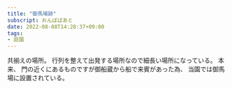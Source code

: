 ```yaml
---
title: "御馬場跡"
subscript: おんばばあと
date: 2022-08-08T14:28:37+09:00
tags:
- 庭園
---
```


共揃えの場所。
行列を整えて出発する場所なので細長い場所になっている。
本来、
門の近くにあるものですが御船蔵から船で来賓があった為、
当園では御馬場に設置されている。
